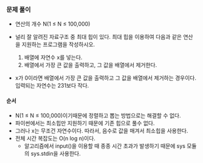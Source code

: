 ### 문제 풀이
- 연산의 개수 N(1 ≤ N ≤ 100,000)

- 널리 잘 알려진 자료구조 중 최대 힙이 있다. 최대 힙을 이용하여 다음과 같은 연산을 지원하는 프로그램을 작성하시오.

    1. 배열에 자연수 x를 넣는다.
    2. 배열에서 가장 큰 값을 출력하고, 그 값을 배열에서 제거한다.

- x가 0이라면 배열에서 가장 큰 값을 출력하고 그 값을 배열에서 제거하는 경우이다. 입력되는 자연수는 231보다 작다.


 
#### 순서
-  N(1 ≤ N ≤ 100,000)이기때문에 정렬하고 뽑는 방법으로는 해결할 수 없다.
-  파이썬에서는 최소힙만 지원하기 때문에  기존 힙으로 풀수 없다.
- 그러나 x는 무조건 자연수이다. 따라서, 음수로 값을 매겨서 최소힙을 사용한다.
- 전체 시간 복잡도는 O(n log n)이다.
    - 알고리즘에서 input()을 이용할 때 종종 시간 초과가 발생하기 때문에 sys 모듈의 sys.stdin을 사용한다.




